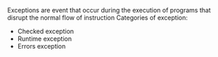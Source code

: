 Exceptions are event that occur during the execution of programs that disrupt the normal flow of instruction 
Categories of exception:
+ Checked exception
+ Runtime exception
+ Errors exception

